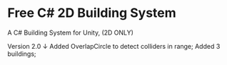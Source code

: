 # Free C# 2D Building System
A C# Building System for Unity, (2D ONLY)

Version 2.0  ↓
Added OverlapCircle to detect colliders in range;
Added 3 buildings;
